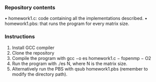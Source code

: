 ### Repository contents
• homework1.c: code containing all the implementations
described.
• homework1.pbs: that runs the program for every matrix
size.

### Instructions
1) Install GCC compiler
2) Clone the repository
3) Compile the program with gcc −o es homework1.c −
fopenmp − O2
4) Run the program with ./es N, where N is the matrix
size.
5) Alternatively run the PBS with qsub homework1.pbs
(remember to modify the directory path).

